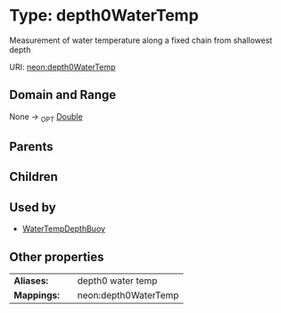 
# Type: depth0WaterTemp


Measurement of water temperature along a fixed chain from shallowest depth

URI: [neon:depth0WaterTemp](https://data.neonscience.org/depth0WaterTemp)


## Domain and Range

None ->  <sub>OPT</sub> [Double](types/Double.md)

## Parents


## Children


## Used by

 * [WaterTempDepthBuoy](WaterTempDepthBuoy.md)

## Other properties

|  |  |  |
| --- | --- | --- |
| **Aliases:** | | depth0 water temp |
| **Mappings:** | | neon:depth0WaterTemp |

